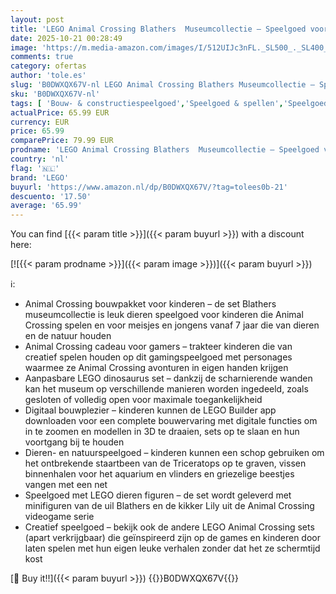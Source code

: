 ```yaml
---
layout: post
title: 'LEGO Animal Crossing Blathers  Museumcollectie – Speelgoed voor Kinderen met Blathers en Lily Poppetje  plus Dinosaurus Fossielen en Accessoires – Cadeau voor Gamers  Meisjes en Jongens – 77056'
date: 2025-10-21 00:28:49
image: 'https://m.media-amazon.com/images/I/512UIJc3nFL._SL500_._SL400_.jpg'
comments: true
category: ofertas
author: 'tole.es'
slug: 'B0DWXQX67V-nl LEGO Animal Crossing Blathers Museumcollectie – Speelgoed...'
sku: 'B0DWXQX67V-nl'
tags: [ 'Bouw- & constructiespeelgoed','Speelgoed & spellen','Speelgoedbouwsets','lego','🇳🇱', ]
actualPrice: 65.99 EUR
currency: EUR
price: 65.99
comparePrice: 79.99 EUR
prodname: 'LEGO Animal Crossing Blathers  Museumcollectie – Speelgoed voor Kinderen met Blathers en Lily Poppetje  plus Dinosaurus Fossielen en Accessoires – Cadeau voor Gamers  Meisjes en Jongens – 77056'
country: 'nl'
flag: '🇳🇱'
brand: 'LEGO'
buyurl: 'https://www.amazon.nl/dp/B0DWXQX67V/?tag=tolees0b-21'
descuento: '17.50'
average: '65.99'
---
```


You can find [{{< param title >}}]({{< param buyurl >}}) with a discount here:

[![{{< param prodname >}}]({{< param image >}})]({{< param buyurl >}})

ℹ️:

- Animal Crossing bouwpakket voor kinderen – de set Blathers museumcollectie is leuk dieren speelgoed voor kinderen die Animal Crossing spelen en voor meisjes en jongens vanaf 7 jaar die van dieren en de natuur houden
- Animal Crossing cadeau voor gamers – trakteer kinderen die van creatief spelen houden op dit gamingspeelgoed met personages waarmee ze Animal Crossing avonturen in eigen handen krijgen
- Aanpasbare LEGO dinosaurus set – dankzij de scharnierende wanden kan het museum op verschillende manieren worden ingedeeld, zoals gesloten of volledig open voor maximale toegankelijkheid
- Digitaal bouwplezier – kinderen kunnen de LEGO Builder app downloaden voor een complete bouwervaring met digitale functies om in te zoomen en modellen in 3D te draaien, sets op te slaan en hun voortgang bij te houden
- Dieren- en natuurspeelgoed – kinderen kunnen een schop gebruiken om het ontbrekende staartbeen van de Triceratops op te graven, vissen binnenhalen voor het aquarium en vlinders en griezelige beestjes vangen met een net
- Speelgoed met LEGO dieren figuren – de set wordt geleverd met minifiguren van de uil Blathers en de kikker Lily uit de Animal Crossing videogame serie
- Creatief speelgoed – bekijk ook de andere LEGO Animal Crossing sets (apart verkrijgbaar) die geïnspireerd zijn op de games en kinderen door laten spelen met hun eigen leuke verhalen zonder dat het ze schermtijd kost

[🛒 Buy it!!]({{< param buyurl >}})
{{<world>}}B0DWXQX67V{{</world>}}
